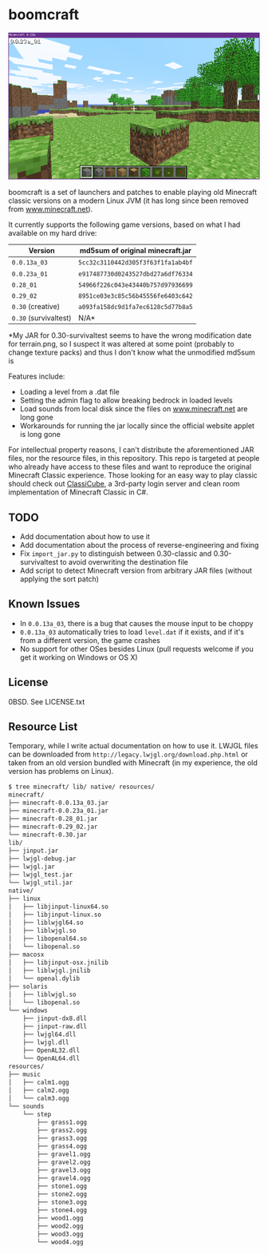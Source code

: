 boomcraft
=========

![example screenshot of 0.0.23a\_01](./example-0.0.23a_01.png)

boomcraft is a set of launchers and patches to enable playing old Minecraft
classic versions on a modern Linux JVM (it has long since been removed from
www.minecraft.net).

It currently supports the following game versions, based on what I had available
on my hard drive:

| Version | md5sum of original minecraft.jar |
|---------|----------------------------------|
| `0.0.13a_03` | `5cc32c3110442d305f3f63f1fa1ab4bf` |
| `0.0.23a_01` | `e917487730d0243527dbd27a6df76334` |
| `0.28_01` | `54966f226c043e43440b757d97936699` |
| `0.29_02` | `8951ce03e3c85c56b45556fe6403c642` |
| `0.30` (creative) | `a093fa158dc9d1fa7ec6128c5d77b8a5` |
| `0.30` (survivaltest) | N/A* |

*My JAR for 0.30-survivaltest seems to have the wrong modification date for
terrain.png, so I suspect it was altered at some point (probably to change
texture packs) and thus I don't know what the unmodified md5sum is

Features include:

  * Loading a level from a .dat file
  * Setting the admin flag to allow breaking bedrock in loaded levels
  * Load sounds from local disk since the files on www.minecraft.net are long
    gone
  * Workarounds for running the jar locally since the official website applet is
    long gone

For intellectual property reasons, I can't distribute the aforementioned JAR
files, nor the resource files, in this repository.  This repo is targeted at
people who already have access to these files and want to reproduce the original
Minecraft Classic experience.  Those looking for an easy way to play classic
should check out [ClassiCube](https://www.classicube.net/), a 3rd-party login
server and clean room implementation of Minecraft Classic in C#.

## TODO

  * Add documentation about how to use it
  * Add documentation about the process of reverse-engineering and fixing
  * Fix `import_jar.py` to distinguish between 0.30-classic and
    0.30-survivaltest to avoid overwriting the destination file
  * Add script to detect Minecraft version from arbitrary JAR files (without
    applying the sort patch)

## Known Issues

  * In `0.0.13a_03`, there is a bug that causes the mouse input to be choppy
  * `0.0.13a_03` automatically tries to load `level.dat` if it exists, and if
    it's from a different version, the game crashes
  * No support for other OSes besides Linux (pull requests welcome if you get it
    working on Windows or OS X)

## License

0BSD.  See LICENSE.txt

## Resource List

Temporary, while I write actual documentation on how to use it.  LWJGL files can
be downloaded from `http://legacy.lwjgl.org/download.php.html` or taken from an
old version bundled with Minecraft (in my experience, the old version has
problems on Linux).

```
$ tree minecraft/ lib/ native/ resources/
minecraft/
├── minecraft-0.0.13a_03.jar
├── minecraft-0.0.23a_01.jar
├── minecraft-0.28_01.jar
├── minecraft-0.29_02.jar
└── minecraft-0.30.jar
lib/
├── jinput.jar
├── lwjgl-debug.jar
├── lwjgl.jar
├── lwjgl_test.jar
└── lwjgl_util.jar
native/
├── linux
│   ├── libjinput-linux64.so
│   ├── libjinput-linux.so
│   ├── liblwjgl64.so
│   ├── liblwjgl.so
│   ├── libopenal64.so
│   └── libopenal.so
├── macosx
│   ├── libjinput-osx.jnilib
│   ├── liblwjgl.jnilib
│   └── openal.dylib
├── solaris
│   ├── liblwjgl.so
│   └── libopenal.so
└── windows
    ├── jinput-dx8.dll
    ├── jinput-raw.dll
    ├── lwjgl64.dll
    ├── lwjgl.dll
    ├── OpenAL32.dll
    └── OpenAL64.dll
resources/
├── music
│   ├── calm1.ogg
│   ├── calm2.ogg
│   └── calm3.ogg
└── sounds
    └── step
        ├── grass1.ogg
        ├── grass2.ogg
        ├── grass3.ogg
        ├── grass4.ogg
        ├── gravel1.ogg
        ├── gravel2.ogg
        ├── gravel3.ogg
        ├── gravel4.ogg
        ├── stone1.ogg
        ├── stone2.ogg
        ├── stone3.ogg
        ├── stone4.ogg
        ├── wood1.ogg
        ├── wood2.ogg
        ├── wood3.ogg
        └── wood4.ogg
```
